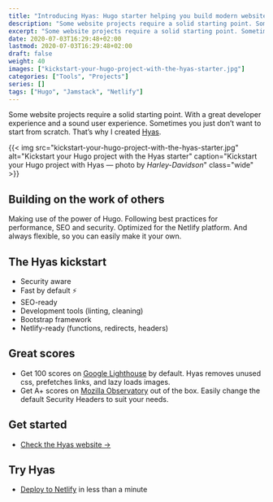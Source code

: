 ```yaml
---
title: "Introducing Hyas: Hugo starter helping you build modern websites"
description: "Some website projects require a solid starting point. Sometimes you just don’t want to start from scratch."
excerpt: "Some website projects require a solid starting point. Sometimes you just don’t want to start from scratch."
date: 2020-07-03T16:29:48+02:00
lastmod: 2020-07-03T16:29:48+02:00
draft: false
weight: 40
images: ["kickstart-your-hugo-project-with-the-hyas-starter.jpg"]
categories: ["Tools", "Projects"]
series: []
tags: ["Hugo", "Jamstack", "Netlify"]
---
```


Some website projects require a solid starting point. With a great developer experience and a sound user experience. Sometimes you just don’t want to start from scratch. That’s why I created [Hyas](https://github.com/h-enk/hyas).

{{< img src="kickstart-your-hugo-project-with-the-hyas-starter.jpg" alt="Kickstart your Hugo project with the Hyas starter" caption="Kickstart your Hugo project with Hyas — photo by <em>Harley-Davidson</em>" class="wide" >}}

## Building on the work of others

Making use of the power of Hugo. Following best practices for performance, SEO and security. Optimized for the Netlify platform. And always flexible, so you can easily make it your own.

## The Hyas kickstart

- Security aware
- Fast by default ⚡️
- SEO-ready
- Development tools (linting, cleaning)
- Bootstrap framework
- Netlify-ready (functions, redirects, headers)

## Great scores

- Get 100 scores on [Google Lighthouse](https://googlechrome.github.io/lighthouse/viewer/?gist=8b7aec005ae7b9e128ad5c4e2f125fea) by default. Hyas removes unused css, prefetches links, and lazy loads images.
- Get A+ scores on [Mozilla Observatory](https://observatory.mozilla.org/analyze/hyas.netlify.app) out of the box. Easily change the default Security Headers to suit your needs.

## Get started

- [Check the Hyas website →](https://gethyas.com/)

## Try Hyas

- [Deploy to Netlify](https://app.netlify.com/start/deploy?repository=https://github.com/h-enk/hyas) in less than a minute
